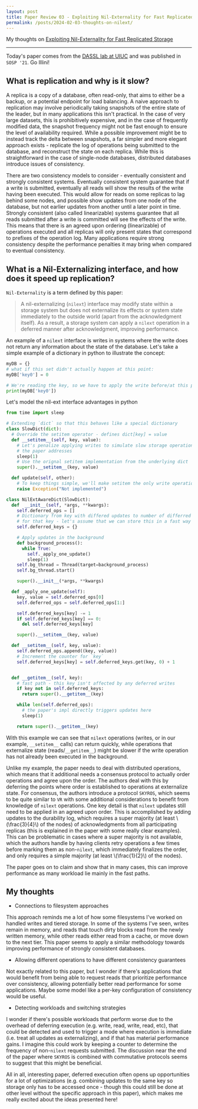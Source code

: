 ```yaml
---
layout: post
title: Paper Review 03 - Exploiting Nil-Externality for Fast Replicated Storage
permalink: /posts/2024-02-03-thoughts-on-nilext/
---
```


My thoughts on [Exploiting Nil-Externality for Fast Replicated Storage](https://dassl-uiuc.github.io/pdfs/papers/nilext.pdf)

---

Today's paper comes from the [DASSL lab at UIUC](https://dassl-uiuc.github.io/)
and was published in `SOSP '21`.
Go Illini!

## What is replication and why is it slow?

A replica is a copy of a database, often read-only, that aims to either be a
backup, or a potential endpoint for load balancing. A naive approach to
replication may involve periodically taking snapshots of the entire state of the
leader, but in many applications this isn't practical. In the case of very large
datasets, this is prohibitively expensive, and in the case of frequently
modified data, the snapshot frequency might not be fast enough to ensure the
level of availability required. While a possible improvement might be to instead
track the delta between snapshots, a far simpler and more elegant approach
exists - replicate the log of operations being submitted to the database, and
reconstruct the state on each replica. While this is straightforward in the case
of single-node databases, distributed databases introduce issues of consistency.

There are two consistency models to consider - eventually consistent and
strongly consistent systems. Eventually consistent system guarantee that if a
write is submitted, eventually all reads will show the results of the write
having been executed. This would allow for reads on some replicas to lag behind
some nodes, and possible show updates from one node of the database, but not
earlier updates from another until a later point in time. Strongly consistent
(also called linearizable) systems guarantee that all reads submitted after a
write is committed will see the effects of the write. This means that there is
an agreed upon ordering (linearizable) of operations executed and all replicas
will only present states that correspond to prefixes of the operation log. Many
applications require strong consistency despite the performance penalties it may
bring when compared to eventual consistency.

## What is a Nil-Externalizing interface, and how does it speed up replication?

`Nil-Externality` is a term defined by this paper:

> A nil-externalizing (`nilext`) interface may modify state within a storage
> system but does not externalize its effects or system state immediately to the
> outside world (apart from the acknowledgment itself). As a result, a storage
> system can apply a `nilext` operation in a deferred manner after acknowledgment,
> improving performance.

An example of a `nilext` interface is writes in systems where the write does not
return any information about the state of the database. Let's take a simple
example of a dictionary in python to illustrate the concept:

```python
myDB = {}
# what if this set didn't actually happen at this point:
myDB['key0'] = 0

# We're reading the key, so we have to apply the write before/at this point:
print(myDB['key0'])

```

Let's model the nil-ext interface advantages in python

```python
from time import sleep

# Extending `dict` so that this behaves like a special dictionary
class SlowDict(dict):
  # Override the setitem operator - defines dict[key] = value
  def __setitem__(self, key, value):
    # Let's penalize applying writes to simulate slow storage operations that
    # the paper addresses
    sleep(1)
    # Use the orignal setitem implementation from the underlying dict
    super().__setitem__(key, value)

  def update(self, other):
    # To keep things simple, we'll make setitem the only write operation
    raise Exception("Not implemented")

class NilExtAwareDict(SlowDict):
  def  __init__(self, *args, **kwargs):
    self.deferred_ops = []
    # Dictionary from key with differed updates to number of differred updates
    # for that key - let's assume that we can store this in a fast way
    self.deferred_keys = {}

    # Apply updates in the background
    def background_process():
      while True:
        self._apply_one_update()
        sleep(1)
    self.bg_thread = Thread(target=background_process)
    self.bg_thread.start()

    super().__init__(*args, **kwargs)

  def _apply_one_update(self):
    key, value = self.deferred_ops[0]
    self.deferred_ops = self.deferred_ops[1:]

    self.deferred_keys[key] -= 1
    if self.deferred_keys[key] == 0:
      del self.deferred_keys[key]

    super().__setitem__(key, value)

  def __setitem__(self, key, value):
    self.deferred_ops.append((key, value))
    # Increment the counter for `key`
    self.deferred_keys[key] = self.deferred_keys.get(key, 0) + 1


  def __getitem__(self, key):
    # fast path - this key isn't affected by any deferred writes
    if key not in self.deferred_keys:
      return super().__getitem__(key)

    while len(self.deferred_ops):
      # the paper's impl directly triggers updates here
      sleep(1)

    return super().__getitem__(key)
```

With this example we can see that `nilext` operations (writes, or in our example,
`__setitem__` calls) can return quickly, while operations that externalize state
(reads/`__getitem__`) might be slower if the write operation has not already
been executed in the background.

Unlike my example, the paper needs to deal with distributed operations, which
means that it additional needs a consensus protocol to actually order operations
and agree upon the order. The authors deal with this by deferring the points
where order is established to operations at externalize state. For consensus,
the authors introduce a protocol `SKYROS`, which seems to be quite similar to
`VR` with some additional considerations to benefit from knowledge of `nilext`
operations. One key detail is that `nilext` updates still need to be applied in
an agreed upon order. This is accomplished by adding updates to the durability
log, which requires a super majority (at least \\(\frac{3}{4}\\) of the nodes)
of acknowledgments from all participating replicas (this is explained in the
paper with some really clear examples). This can be problematic in cases where a
super majority is not available, which the authors handle by having clients
retry operations a few times before marking them as non-`nilext`, which
immediately finalizes the order, and only requires a simple majority (at least
\\(\frac{1}{2}\\) of the nodes).

The paper goes on to claim and show that in many cases, this can improve
performance as many workload lie mainly in the fast paths.

## My thoughts

- Connections to filesystem approaches

This approach reminds me a lot of how some filesystems I've worked on handled
writes and tiered storage. In some of the systems I've seen, writes remain in
memory, and reads that touch dirty blocks read from the newly written memory,
while other reads either read from a cache, or move down to the next tier. This
paper seems to apply a similar methodology towards improving performance of
strongly consistent databases.

- Allowing different operations to have different consistency guarantees

Not exactly related to this paper, but I wonder if there's applications that
would benefit from being able to request reads that prioritize performance over
consistency, allowing potentially better read performance for some applications.
Maybe some model like a per-key configuration of consistency would be useful.

- Detecting workloads and switching strategies

I wonder if there's possible workloads that perform worse due to the overhead of
deferring execution (e.g. write, read, write, read, etc), that could be detected
and used to trigger a mode where execution is immediate (i.e. treat all updates
as externalizing), and if that has material performance gains. I imagine this
could work by keeping a counter to determine the frequency of non-`nilext`
requests submitted. The discussion near the end of the paper where `SKYROS` is
combined with commutative protocols seems to suggest that this might be
beneficial.

All in all, interesting paper, deferred execution often opens up opportunities
for a lot of optimizations (e.g. combining updates to the same key so storage
only has to be accessed once - though this could still be done at other level
without the specific approach in this paper), which makes me really excited
about the ideas presented here!
